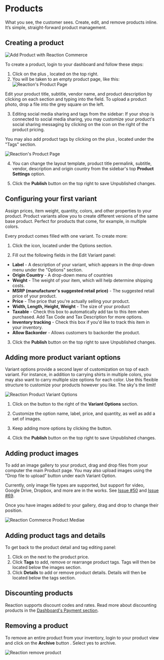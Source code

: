 # Products

What you see, the customer sees. Create, edit, and remove products inline. It’s simple, straight-forward product management.

## Creating a product

![](/assets/admin-dashboard-panel-home.png "Add Product with Reaction Commerce")

To create a product, login to your dashboard and follow these steps:

1. Click on the plus <i class="font-icon fa fa-plus"></i>, located on the top right.
2. You will be taken to an empty product page, like this:
![](/assets/admin-product-details-page.png "Reaction's Product Page")

Edit your product title, subtitle, vendor name, and product description by clicking on each section and typing into the field. To upload a product photo, drop a file into the grey square on the left.

3. Editing social media sharing and tags from the sidebar: If your shop is connected to social media sharing, you may customize your product's social sharing messaging by clicking on the <i class="font-icon fa fa-pencil"></i> icon on the right of the product pricing.

You may also add product tags by clicking on the plus <i class="font-icon fa fa-plus"></i>, located under the "Tags" section.

![](/assets/admin-product-details-tag.png "Reaction's Product Page")

4. You can change the layout template, product title permalink, subtitle, vendor, description and origin country from the sidebar's top **Product Settings** option.

5. Click the **Publish** button on the top right to save Unpublished changes.

## Configuring your first variant

Assign prices, item weight, quantity, colors, and other properties to your product. Product variants allow you to create different versions of the same base product. Perfect for products that come, for example, in multiple colors.

Every product comes filled with one variant. To create more:

1. Click the <i class="font-icon fa fa-pencil"></i> icon, located under the Options section.

2. Fill out the following fields in the Edit Variant panel:

  - **Label** - A description of your variant, which appears in the drop-down menu under the "Options" section.
  - **Origin Country** - A drop-down menu of countries
  - **Weight** - The weight of your item, which will help determine shipping costs.
  - **MSRP (manufacturer's suggested retail price)** - The suggested retail price of your product.
  - **Price** - The price that you're actually selling your product.
  - **Width, Length, Height, Weight** - The size of your product
  - **Taxable** - Check this box to automatically add tax to this item when purchased. Add Tax Code and Tax Description for more options.
  - **Inventory tracking** - Check this box if you'd like to track this item in your inventory.
  - **Allow Backorder** - Allows customers to backorder the product.

3. Click the **Publish** button on the top right to save Unpublished changes.

## Adding more product variant options

Variant options provide a second layer of customization on top of each variant. For instance, in addition to carrying shirts in multiple colors, you may also want to carry multiple size options for each color. Use this flexible structure to customize your products however you like. The sky's the limit!

![](/assets/admin-product-variant-2.png "Reaction Product Variant Options")

1. Click on the <i class="font-icon fa fa-plus"></i> button to the right of the **Variant Options** section.

2. Customize the option name, label, price, and quantity, as well as add a set of images.

3. Keep adding more options by clicking the <i class="font-icon fa fa-plus"></i> button.

4. Click the **Publish** button on the top right to save Unpublished changes.


## Adding product images

To add an image gallery to your product, drag and drop files from your computer the main Product page. You may also upload images using the "Drop file to upload” button under each Variant Option.

Currently, only image file types are supported, but support for video, Google Drive, Dropbox, and more are in the works. See [Issue #50](https://github.com/reactioncommerce/reaction/issues/50) and [Issue #69](https://github.com/reactioncommerce/reaction/issues/69).

Once you have images added to your gallery, drag and drop to change their position.

![](/assets/admin-product-variant-3.png "Reaction Commerce Product Mediae")

## Adding product tags and details

To get back to the product detail and tag editing panel:

1. Click on the <i class="font-icon fa fa-pencil"></i> next to the product price.
2. Click **Tags** to add, remove or rearrange product tags. Tags will then be located below the images section.
3. Click **Details** to add or remove product details. Details will then be located below the tags section.

## Discounting products

Reaction supports discount codes and rates. Read more about discounting products in the [Dashboard's Payment section](/admin/dashboard/payments-discounts.md).

## Removing a product

To remove an entire product from your inventory, login to your product view and click on the **Archive** button <i class="rui font-icon fa fa-archive"></i>. Select yes to archive.

![](/assets/admin-product-delete.png "Reaction remove product")
